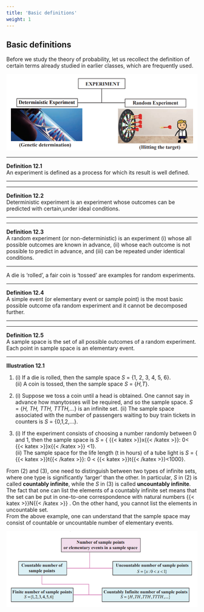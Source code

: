 ```yaml
---
title: 'Basic definitions'
weight: 1
---
```


<!-- # Content Will be Added Soon -->
## Basic definitions
Before we study the theory of probability, let us recollect the definition of certain terms already
studied in earlier classes, which are frequently used.

![experiment](experiment.png)

___
**Definition 12.1**  
An experiment is defined as a process for which its result is well defined.
___

___
 **Definition 12.2**  
Deterministic experiment is an experiment whose outcomes can be predicted with certain,under ideal conditions.
___

___
**Definition 12.3**  
A random experiment (or non-deterministic) is an experiment
(i) whose all possible outcomes are known in advance,
(ii) whose each outcome is not possible to predict in advance, and
(iii) can be repeated under identical conditions.
___

A die is ‘rolled’, a fair coin is ‘tossed’ are examples for random experiments.

___
**Definition 12.4**  
A simple event (or elementary event or sample point) is the most basic possible outcome ofa random experiment and it cannot be decomposed further.
___

___
**Definition 12.5**  
A sample space is the set of all possible outcomes of a random experiment. Each point in sample space is an elementary event.
___


**Illustration 12.1**  
1. (i) If a die is rolled, then the sample space *S* = {1, 2, 3, 4, 5, 6}.  
    (ii) A coin is tossed, then the sample space *S* = {*H,T*}.

1. (i) Suppose we toss a coin until a head is obtained. One cannot say in advance how manytosses will be required, and so the sample space. 
    *S* = {*H, TH, TTH, TTTH,...*} is an infinite set. 
    (ii) The sample space associated with the number of passengers waiting to buy train tickets in counters is *S* = {0,1,2,...}.

1. (i) If the experiment consists of choosing a number randomly between 0 and 1, then the sample space is *S* = { {{< katex >}}x{{< /katex >}}: 0< {{< katex >}}x{{< /katex >}} <1}.  
    (ii) The sample space for the life length (t in hours) of a tube light is *S* = { {{< katex >}}t{{< /katex >}}: 0 < {{< katex >}}t{{< /katex >}}<1000}.

From (2) and (3), one need to distinguish between two types of infinite sets, where one type is significantly ‘larger’ than the other. In particular, *S* in (2) is called **countably infinite**, while the *S* in (3) is called **uncountably infinite**. The fact that one can list the elements of a countably infinite set means that the set can be put in one-to-one correspondence with natural numbers {{< katex >}}N{{< /katex >}} . On the other hand, you cannot list the elements in uncountable set.  
    From the above example, one can understand that the sample space may consist of countable or uncountable number of elementary events.

![diagram1](diagram1.png)